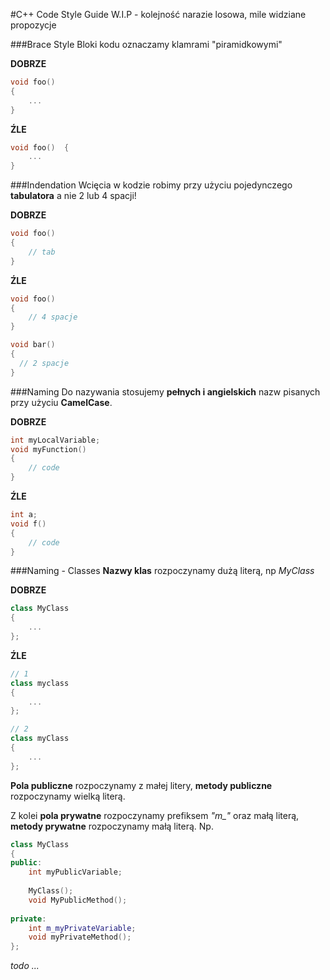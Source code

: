 #C++ Code Style Guide
W.I.P - kolejność narazie losowa, mile widziane propozycje

###Brace Style
Bloki kodu oznaczamy klamrami "piramidkowymi"

**DOBRZE**
```cpp
void foo()
{
	...
}
```

**ŹLE**
```cpp
void foo()  {
	...
}
```

###Indendation
Wcięcia w kodzie robimy przy użyciu pojedynczego **tabulatora** a nie 2 lub 4 spacji!

**DOBRZE**
```cpp
void foo()
{
	// tab
}
```

**ŹLE**
```cpp
void foo()
{
    // 4 spacje
}

void bar()
{
  // 2 spacje
}
```

###Naming
Do nazywania stosujemy **pełnych i angielskich** nazw pisanych przy użyciu **CamelCase**.

**DOBRZE**
```cpp
int myLocalVariable;
void myFunction()
{
	// code
}
```

**ŹLE**
```cpp
int a;
void f()
{
	// code
}
```

###Naming - Classes
**Nazwy klas** rozpoczynamy dużą literą, np *MyClass*

**DOBRZE**
```cpp
class MyClass
{
	...
};
```

**ŹLE**
```cpp
// 1
class myclass
{
	...
};

// 2
class myClass
{
	...
};
```

**Pola publiczne** rozpoczynamy z małej litery, **metody publiczne** rozpoczynamy wielką literą. 

Z kolei **pola prywatne** rozpoczynamy prefiksem *"m_"* oraz małą literą, **metody prywatne** rozpoczynamy małą literą. Np.
```cpp
class MyClass
{
public:
	int myPublicVariable;
	
	MyClass();
	void MyPublicMethod();
	
private:
	int m_myPrivateVariable;
	void myPrivateMethod();
};
```

*todo ...*
